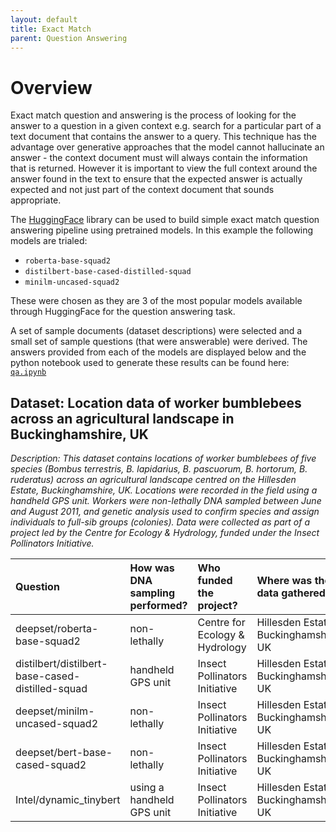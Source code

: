 ```yaml
---
layout: default
title: Exact Match
parent: Question Answering
---
```

# Overview
Exact match question and answering is the process of looking for the answer to a question in a given context e.g. search for a particular part of a text document that contains the answer to a query. This technique has the advantage over generative approaches that the model cannot hallucinate an answer - the context document must will always contain the information that is returned. However it is important to view the full context around the answer found in the text to ensure that the expected answer is actually expected and not just part of the context document that sounds appropriate.

The [HuggingFace]() library can be used to build simple exact match question answering pipeline using pretrained models. In this example the following models are trialed:
- `roberta-base-squad2`
- `distilbert-base-cased-distilled-squad`
- `minilm-uncased-squad2`

These were chosen as they are 3 of the most popular models available through HuggingFace for the question answering task.

A set of sample documents (dataset descriptions) were selected and a small set of sample questions (that were answerable) were derived.  The answers provided from each of the models are displayed below and the python notebook used to generate these results can be found here: [`qa.ipynb`](https://github.com/NERC-CEH/discoverability/blob/main/qa.ipynb)

## Dataset: Location data of worker bumblebees across an agricultural landscape in Buckinghamshire, UK

*Description: This dataset contains locations of worker bumblebees of five species (Bombus terrestris, B. lapidarius, B. pascuorum, B. hortorum, B. ruderatus) across an agricultural landscape centred on the Hillesden Estate, Buckinghamshire, UK. Locations were recorded in the field using a handheld GPS unit. Workers were non-lethally DNA sampled between June and August 2011, and genetic analysis used to confirm species and assign individuals to full-sib groups (colonies). Data were collected as part of a project led by the Centre for Ecology & Hydrology, funded under the Insect Pollinators Initiative.*

| Question                                         | How was DNA sampling performed? | Who funded the project?        | Where was the data gathered?          |
|:-------------------------------------------------|:--------------------------------|:-------------------------------|:--------------------------------------|
| deepset/roberta-base-squad2                      | non-lethally                    | Centre for Ecology & Hydrology | Hillesden Estate, Buckinghamshire, UK |
| distilbert/distilbert-base-cased-distilled-squad | handheld GPS unit               | Insect Pollinators Initiative  | Hillesden Estate, Buckinghamshire, UK |
| deepset/minilm-uncased-squad2                    | non-lethally                    | Insect Pollinators Initiative  | Hillesden Estate, Buckinghamshire, UK |
| deepset/bert-base-cased-squad2                   | non-lethally                    | Insect Pollinators Initiative  | Hillesden Estate, Buckinghamshire, UK |
| Intel/dynamic_tinybert                           | using a handheld GPS unit       | Insect Pollinators Initiative  | Hillesden Estate, Buckinghamshire, UK |